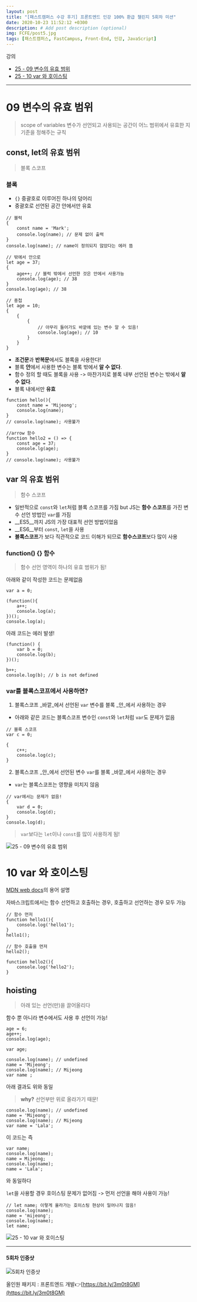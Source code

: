 ```yaml
---
layout: post
title: "[패스트캠퍼스 수강 후기] 프론트엔드 인강 100% 환급 챌린지 5회차 미션"
date: 2020-10-23 11:52:12 +0300
description: # Add post description (optional)
img: FCFE/post5.jpg
tags: [패스트캠퍼스, FastCampus, Front-End, 인강, JavaScript]
---
```


강의
- [25 - 09 변수의 유효 범위](#09-변수의-유효-범위)
- [25 - 10 var 와 호이스팅](#10-var-와-호이스팅)

*****

# 09 변수의 유효 범위
> scope of variables
변수가 선언되고 사용되는 공간이 어느 범위에서 유효한 지 기준을 정해주는 규칙

## const, let의 유효 범위
> 블록 스코프

### 블록
- `{}` 중괄호로 이루어진 하나의 덩어리
- 중괄호로 선언된 공간 안에서만 유효

```
// 블럭
{
    const name = 'Mark';
    console.log(name); // 문제 없이 출력
}
console.log(name); // name이 정의되지 않았다는 에러 뜸
```


```
// 밖에서 안으로
let age = 37;
{
    age++; // 블럭 밖에서 선언한 것은 안에서 사용가능
    console.log(age); // 38
}
console.log(age); // 38
```


```
// 중첩
let age = 10;
{
    {
        {
            // 아무리 들어가도 바깥에 있는 변수 알 수 있음!
            console.log(age); // 10
        }
    }
}
```

- **조건문**과 **반복문**에서도 블록을 사용한다!
- 블록 **안**에서 사용한 변수는 블록 밖에서 **알 수 없다**.
- 함수 정의 할 때도 블록을 사용 -> 마찬가지로 블록 내부 선언된 변수는 밖에서 **알 수 없다**.
- 블록 내에서만 **유효**

```
function hello(){
    const name = 'Mijeong';
    console.log(name);
}
// console.log(name); 사용불가

//arrow 함수
function hello2 = () => {
    const age = 37;
    console.lg(age);
}
// console.log(name); 사용불가
```

## var 의 유효 범위
> 함수 스코프

- 일반적으로 `const`와 `let`처럼 블록 스코프를 가짐 but JS는 **함수 스코프**를 가진 변수 선언 방법인 `var`를 가짐 
- __ES5__까지 JS의 가장 대표적 선언 방법이었음
- __ES6__부터 `const`, `let`을 사용 
- **블록스코프**가 보다 직관적으로 코드 이해가 되므로 **함수스코프**보다 많이 사용


### function() {} 함수
> 함수 선언 영역이 하나의 유효 범위가 됨!

아래와 같이 작성한 코드는 문제없음
```
var a = 0;

(function(){
    a++;
    console.log(a);
})();
console.log(a);
```

아래 코드는 에러 발생! 
```
(function() {
    var b = 0;
    console.log(b);
})();

b++;
console.log(b); // b is not defined
```

### var를 블록스코프에서 사용하면?
1. 블록스코프 _바깥_에서 선언된 `var` 변수를 블록 _안_에서 사용하는 경우
- 아래와 같은 코드는 블록스코프 변수인 `const`와 `let`처럼 `var`도 문제가 없음

```
// 블록 스코프
var c = 0;

{
    c++;
    console.log(c);
}
```

2. 블록스코프 _안_에서 선언된 변수 `var`를 블록 _바깥_에서 사용하는 경우
- `var`는 블록스코프는 영향을 미치지 않음

```
// var에서는 문제가 없음!
{
    var d = 0;
    console.log(d);
}
console.log(d); 
```

> `var`보다는 `let`이나 `const`를 많이 사용하게 됨!

![25 - 09 변수의 유효 범위]({{site.baseurl}}/assets/img/FCFE/post5-1.png)





# 10 var 와 호이스팅
[MDN web docs](https://developer.mozilla.org/ko/docs/Glossary/Hoisting)의 용어 설명

자바스크립트에서는 함수 선언하고 호출하는 경우, 호출하고 선언하는 경우 모두 가능

```
// 함수 먼저
function hello1(){
    console.log('hello1');
}
hello1();

// 함수 호출을 먼저
hello2();

function hello2(){
    console.log('hello2');
}
```

## hoisting
> 아래 있는 선언(만)을 끌어올리다

함수 뿐 아니라 변수에서도 사용 후 선언이 가능!

```
age = 6;
age++;
console.log(age);

var age;
```


```
console.log(name); // undefined
name = 'Mijeong';
console.log(name); // Mijeong
var name ;
```

아래 결과도 위와 동일 
> **why?** 선언부만 위로 올라가기 때문!

```
console.log(name); // undefined
name = 'Mijeong';
console.log(name); // Mijeong
var name = 'Lala';
```
이 코드는 즉

```
var name;
console.log(name);
name = Mijeong;
console.log(name);
name = 'Lala';
```
와 동일하다

`let`을 사용할 경우 호이스팅 문제가 없어짐 -> 먼저 선언을 해야 사용이 가능!

```
// let name; 이렇게 올라가는 호이스팅 현상이 일어나지 않음!
console.log(name);
name = 'mijeong';
console.log(name);
let name;
```

![25 - 10 var 와 호이스팅]({{site.baseurl}}/assets/img/FCFE/post5-2.png)




*****

#### 5회차 인증샷
![5회차 인증샷]({{site.baseurl}}/assets/img/FCFE/post5.jpg)


올인원 패키지 : 프론트엔드 개발👉[https://bit.ly/3m0t8GM](https://bit.ly/3m0t8GM)